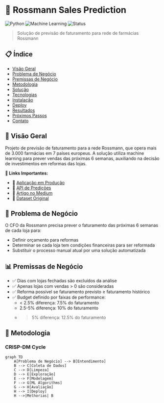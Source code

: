 # 🎯 Rossmann Sales Prediction

![Python](https://img.shields.io/badge/Python-3.10.4-blue.svg)
![Machine Learning](https://img.shields.io/badge/Machine-Learning-orange.svg)
![Status](https://img.shields.io/badge/Status-Production-green.svg)

> Solução de previsão de faturamento para rede de farmácias Rossmann

## 📋 Índice
- [Visão Geral](#-visão-geral)
- [Problema de Negócio](#-problema-de-negócio)
- [Premissas de Negócio](#-premissas-de-negócio)
- [Metodologia](#-metodologia)
- [Solução](#-solução)
- [Tecnologias](#-tecnologias)
- [Instalação](#-instalação)
- [Deploy](#-deploy)
- [Resultados](#-resultados)
- [Próximos Passos](#-próximos-passos)
- [Contato](#-contato)

## 🎯 Visão Geral

Projeto de previsão de faturamento para a rede Rossmann, que opera mais de 3.000 farmácias em 7 países europeus. A solução utiliza machine learning para prever vendas das próximas 6 semanas, auxiliando na decisão de investimentos em reformas das lojas.

**🔗 Links Importantes:**
- 🚀 [Aplicação em Produção](https://share.streamlit.io/your-repo/rossmann-app)
- 🔌 [API de Predições](https://rossman.onrender.com)
- 📖 [Artigo no Medium](https://medium.com/@your-article)
- 💾 [Dataset Original](https://www.kaggle.com/competitions/rossmann-store-sales)

## 💼 Problema de Negócio

O CFO da Rossmann precisa prever o faturamento das próximas 6 semanas de cada loja para:
- Definir orçamento para reformas
- Determinar se cada loja tem condições financeiras para ser reformada
- Substituir o processo manual atual por uma solução automatizada

## 📊 Premissas de Negócio

- ✅ Dias com lojas fechadas são excluídos da análise
- ✅ Apenas lojas com vendas > 0 são consideradas
- ✅ Reforma possível se faturamento previsto ≥ faturamento histórico
- ✅ Budget definido por faixas de performance:
  - < 2.5% diferença: 7.5% do faturamento
  - 2.5-5% diferença: 10% do faturamento
  - > 5% diferença: 12.5% do faturamento

## 🧠 Metodologia

### CRISP-DM Cycle
```mermaid
graph TD
    A[Problema de Negócio] --> B[Entendimento]
    B --> C[Coleta de Dados]
    C --> D[Limpeza]
    D --> E[Exploração]
    E --> F[Modelagem]
    F --> G[ML Algorithms]
    G --> H[Avaliação]
    H --> I[Deploy]
    H -->|Melhorias| B


    